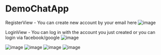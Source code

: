 # DemoChatApp
RegisterView - You can create new account by your email here
![image](https://user-images.githubusercontent.com/54258059/103167427-b4f44d80-485d-11eb-8785-48f06a0dfcfb.png)

LoginView - You can log in with the account you just created or you can login via facebook/google
![image](https://user-images.githubusercontent.com/54258059/103167430-b756a780-485d-11eb-866b-7d513708cb9d.png)


![image](https://user-images.githubusercontent.com/54258059/103167433-bfaee280-485d-11eb-9914-89a450fea4d9.png)
![image](https://user-images.githubusercontent.com/54258059/103167431-baea2e80-485d-11eb-97c3-e2b8c91ea20e.png)
![image](https://user-images.githubusercontent.com/54258059/103167441-c3426980-485d-11eb-8907-6cbd006d2809.png)
![image](https://user-images.githubusercontent.com/54258059/103167445-c63d5a00-485d-11eb-8e82-a8a57dc24979.png)

